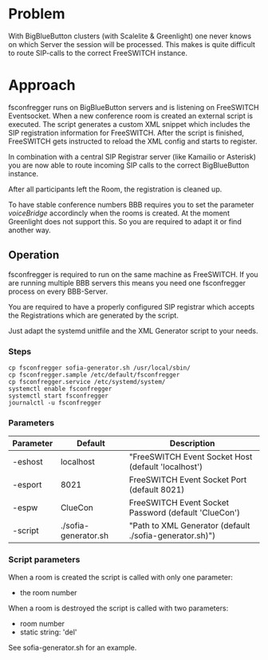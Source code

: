 # Problem

With BigBlueButton clusters (with Scalelite & Greenlight) one never knows on which Server the session will be processed.
This makes is quite difficult to route SIP-calls to the correct FreeSWITCH instance.

# Approach

fsconfregger runs on BigBlueButton servers and is listening on FreeSWITCH Eventsocket.
When a new conference room is created an external script is executed.
The script generates a custom XML snippet which includes the SIP registration information for FreeSWITCH.
After the script is finished, FreeSWITCH gets instructed to reload the XML config and starts to register.

In combination with a central SIP Registrar server (like Kamailio or Asterisk) you are now able to
route incoming SIP calls to the correct BigBlueButton instance.

After all participants left the Room, the registration is cleaned up.

To have stable conference numbers BBB requires you to set the parameter *voiceBridge* accordincly when the rooms is created.
At the moment Greenlight does not support this. So you are required to adapt it or find another way.

## Operation

fsconfregger is required to run on the same machine as FreeSWITCH.
If you are running multiple BBB servers this means you need one fsconfregger process on every BBB-Server.

You are required to have a properly configured SIP registrar which accepts the Registrations which are generated by the script.

Just adapt the systemd unitfile and the XML Generator script to your needs.

### Steps

```
cp fsconfregger sofia-generator.sh /usr/local/sbin/
cp fsconfregger.sample /etc/default/fsconfregger
cp fsconfregger.service /etc/systemd/system/
systemctl enable fsconfregger
systemctl start fsconfregger
journalctl -u fsconfregger
```

### Parameters

| Parameter | Default              | Description                                             |
|-----------|----------------------|---------------------------------------------------------|
| -eshost   | localhost            | "FreeSWITCH Event Socket Host (default 'localhost')     |
| -esport   | 8021                 | FreeSWITCH Event Socket Port (default 8021)             |
| -espw     | ClueCon              | FreeSWITCH Event Socket Password (default 'ClueCon')    |
| -script   | ./sofia-generator.sh | "Path to XML Generator (default ./sofia-generator.sh)") |

### Script parameters

When a room is created the script is called with only one parameter:
* the room number

When a room is destroyed the script is called with two parameters:
* room number
* static string: 'del'

See sofia-generator.sh for an example.
